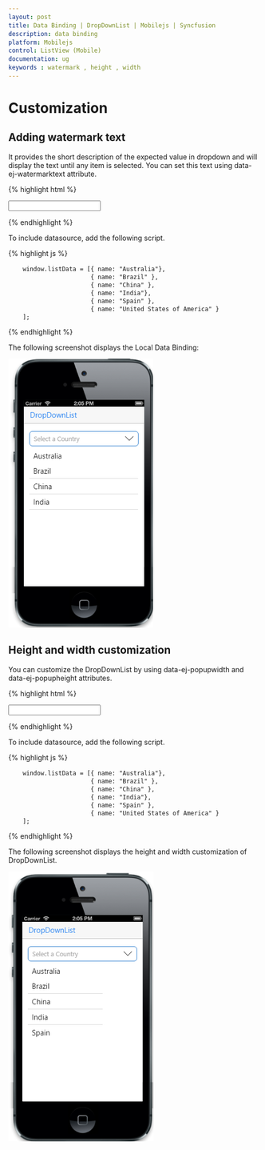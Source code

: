 ```yaml
---
layout: post
title: Data Binding | DropDownList | Mobilejs | Syncfusion
description: data binding
platform: Mobilejs
control: ListView (Mobile)
documentation: ug
keywords : watermark , height , width
---
```


# Customization

## Adding watermark text

It provides the short description of the expected value in dropdown and will display the text until any item is selected. You can set this text using data-ej-watermarktext attribute.

{% highlight html %}

 <input type="text" id="dd_grouping" data-role="ejmdropdownlist" data-ej-datasource="window.listData"
            data-ej-watermarktext="Select a Country" data-ej-fields-text="name"/>

{% endhighlight %}

To include datasource, add the following script.

{% highlight js %}

        window.listData = [{ name: "Australia"},
                           { name: "Brazil" },
                           { name: "China" },
                           { name: "India"},
                           { name: "Spain" },
                           { name: "United States of America" }
        ];

{% endhighlight %}

The following screenshot displays the Local Data Binding:

![](Customization-images/Customization-img1.png)

## Height and width customization

You can customize the DropDownList by using data-ej-popupwidth and data-ej-popupheight attributes.

{% highlight html %}

  <input type="text" id="dd_grouping" data-role="ejmdropdownlist" data-ej-datasource="window.listData"
            data-ej-watermarktext="Select a Country" data-ej-fields-text="name" data-ej-popupheight="200px" data-ej-popupwidth="200px"/>

</div>

{% endhighlight %}

To include datasource, add the following script.

{% highlight js %}

        window.listData = [{ name: "Australia"},
                           { name: "Brazil" },
                           { name: "China" },
                           { name: "India"},
                           { name: "Spain" },
                           { name: "United States of America" }
        ];

{% endhighlight %}

The following screenshot displays the height and width customization of DropDownList.

![](Customization-images/Customization-img2.png)

